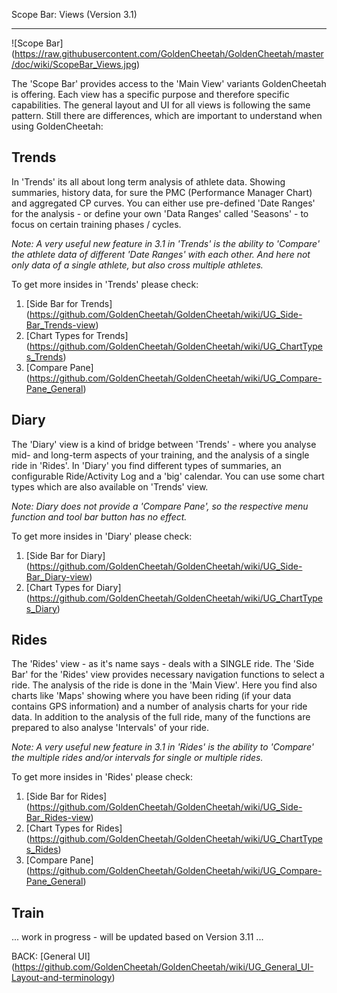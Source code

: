 Scope Bar: Views (Version 3.1)
***

![Scope Bar] (https://raw.githubusercontent.com/GoldenCheetah/GoldenCheetah/master/doc/wiki/ScopeBar_Views.jpg)

The 'Scope Bar' provides access to the 'Main View' variants GoldenCheetah is offering. Each view has a specific purpose and therefore specific capabilities. The general layout and UI for all views is following the same pattern. Still there are differences, which are important to understand when using GoldenCheetah:

## Trends

In 'Trends' its all about long term analysis of athlete data. Showing summaries, history data, for sure the PMC (Performance Manager Chart) and aggregated CP curves. You can either use pre-defined 'Date Ranges' for the analysis - or define your own 'Data Ranges' called 'Seasons' - to focus on certain training phases / cycles.

_Note: A very useful new feature in 3.1 in 'Trends' is the ability to 'Compare' the athlete data of different 'Date Ranges' with each other. And here not only data of a single athlete, but also cross multiple athletes._

To get more insides in 'Trends' please check:

1. [Side Bar for Trends] (https://github.com/GoldenCheetah/GoldenCheetah/wiki/UG_Side-Bar_Trends-view)
2. [Chart Types for Trends] (https://github.com/GoldenCheetah/GoldenCheetah/wiki/UG_ChartTypes_Trends)
3. [Compare Pane] (https://github.com/GoldenCheetah/GoldenCheetah/wiki/UG_Compare-Pane_General)

## Diary

The 'Diary' view is a kind of bridge between 'Trends' - where you analyse mid- and long-term aspects of your training, and the analysis of a single ride in 'Rides'. In 'Diary' you find different types of summaries, an configurable Ride/Activity Log and a 'big' calendar. You can use some chart types which are also available on 'Trends' view.

_Note: Diary does not provide a 'Compare Pane', so the respective menu function and tool bar button has no effect._

To get more insides in 'Diary' please check:

1. [Side Bar for Diary] (https://github.com/GoldenCheetah/GoldenCheetah/wiki/UG_Side-Bar_Diary-view)
2. [Chart Types for Diary] (https://github.com/GoldenCheetah/GoldenCheetah/wiki/UG_ChartTypes_Diary)

## Rides

The 'Rides' view - as it's name says - deals with a SINGLE ride. The 'Side Bar' for the 'Rides' view provides necessary navigation functions to select a ride. The analysis of the ride is done in the 'Main View'. Here you find also charts like 'Maps' showing where you have been riding (if your data contains GPS information) and a number of analysis charts for your ride data. In addition to the analysis of the full ride, many of the functions are prepared to also analyse 'Intervals' of your ride. 

_Note: A very useful new feature in 3.1 in 'Rides' is the ability to 'Compare' the multiple rides and/or intervals for single or multiple rides._

To get more insides in 'Rides' please check:

1. [Side Bar for Rides] (https://github.com/GoldenCheetah/GoldenCheetah/wiki/UG_Side-Bar_Rides-view)
2. [Chart Types for Rides] (https://github.com/GoldenCheetah/GoldenCheetah/wiki/UG_ChartTypes_Rides)
3. [Compare Pane] (https://github.com/GoldenCheetah/GoldenCheetah/wiki/UG_Compare-Pane_General)

## Train

... work in progress - will be updated based on Version 3.11 ...

BACK: [General UI] (https://github.com/GoldenCheetah/GoldenCheetah/wiki/UG_General_UI-Layout-and-terminology)